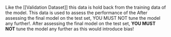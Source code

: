 Like the [[Validation Dataset]] this data is hold back from the training data of the model. This data is used to assess the performance of the After assessing the final model on the test set, YOU MUST NOT tune the model any further!. After assessing the final model on the test set, **YOU MUST NOT** tune the model any further as this would introduce bias!
